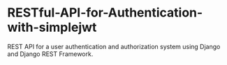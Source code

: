 # RESTful-API-for-Authentication-with-simplejwt
REST API for a user authentication and authorization system using Django and Django REST Framework.
